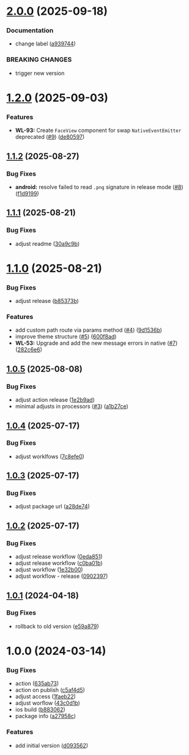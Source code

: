 # [2.0.0](https://github.com/azifydev/aziface-mobile/compare/v1.2.0...v2.0.0) (2025-09-18)


### Documentation

* change label ([a939744](https://github.com/azifydev/aziface-mobile/commit/a93974483342000a423bfb8b04e1d7aaeeb97468))


### BREAKING CHANGES

* trigger new version

# [1.2.0](https://github.com/azifydev/aziface-mobile/compare/v1.1.2...v1.2.0) (2025-09-03)


### Features

* **WL-93:** Create `FaceView` component for swap `NativeEventEmitter` deprecated ([#9](https://github.com/azifydev/aziface-mobile/issues/9)) ([de80597](https://github.com/azifydev/aziface-mobile/commit/de80597752dd34658b31ef553d6546253c25d55d))

## [1.1.2](https://github.com/azifydev/aziface-mobile/compare/v1.1.1...v1.1.2) (2025-08-27)


### Bug Fixes

* **android:** resolve failed to read `.png` signature in release mode ([#8](https://github.com/azifydev/aziface-mobile/issues/8)) ([f1d9199](https://github.com/azifydev/aziface-mobile/commit/f1d9199c7aadf91360fea80fa0de6457336abb73))

## [1.1.1](https://github.com/azifydev/aziface-mobile/compare/v1.1.0...v1.1.1) (2025-08-21)


### Bug Fixes

* adjust readme ([30a9c9b](https://github.com/azifydev/aziface-mobile/commit/30a9c9b244e146be37b65b8163f7c99ac0a635c1))

# [1.1.0](https://github.com/azifydev/aziface-mobile/compare/v1.0.5...v1.1.0) (2025-08-21)


### Bug Fixes

* adjust release ([b85373b](https://github.com/azifydev/aziface-mobile/commit/b85373bba3218e3cbe28d3dee78324820a6eca99))


### Features

* add custom path route via params method ([#4](https://github.com/azifydev/aziface-mobile/issues/4)) ([9d1536b](https://github.com/azifydev/aziface-mobile/commit/9d1536b0ec8701445620ed0ba3e270a8608a8fb3))
* improve theme structure ([#5](https://github.com/azifydev/aziface-mobile/issues/5)) ([600f8ad](https://github.com/azifydev/aziface-mobile/commit/600f8ad3b5d8e8caf1f710fc6ad4826165054794))
* **WL-53:** Upgrade and add the new message errors in native ([#7](https://github.com/azifydev/aziface-mobile/issues/7)) ([282c6e6](https://github.com/azifydev/aziface-mobile/commit/282c6e62ff37e6ce8424849b07d3bb2e34c32571))

## [1.0.5](https://github.com/azifydev/aziface-mobile/compare/v1.0.4...v1.0.5) (2025-08-08)


### Bug Fixes

* adjust action release ([1e2b9ad](https://github.com/azifydev/aziface-mobile/commit/1e2b9ad5f26fe398dbe4138f7809e1d61597bfef))
* minimal adjusts in processors ([#3](https://github.com/azifydev/aziface-mobile/issues/3)) ([a1b27ce](https://github.com/azifydev/aziface-mobile/commit/a1b27ce45ed3cebc83e9f9e9289896fdd646a179))

## [1.0.4](https://github.com/azifydev/aziface-mobile/compare/v1.0.3...v1.0.4) (2025-07-17)


### Bug Fixes

* adjust worklfows ([7c8efe0](https://github.com/azifydev/aziface-mobile/commit/7c8efe0c59db9c4eaadb7f03bdf1c455d780d0fc))

## [1.0.3](https://github.com/azifydev/aziface-mobile/compare/v1.0.2...v1.0.3) (2025-07-17)


### Bug Fixes

* adjust package url ([a28de74](https://github.com/azifydev/aziface-mobile/commit/a28de7480d801e9eff00ea63071b1cbbfa817081))

## [1.0.2](https://github.com/azifydev/aziface-mobile/compare/v1.0.1...v1.0.2) (2025-07-17)


### Bug Fixes

* adjust release workflow ([0eda851](https://github.com/azifydev/aziface-mobile/commit/0eda85177ae563b4c47b073929b841e937497541))
* adjust release workflow ([c0ba01b](https://github.com/azifydev/aziface-mobile/commit/c0ba01b9887bc53ea923b668511cb8c0ebac9488))
* adjust workflow ([1e32b00](https://github.com/azifydev/aziface-mobile/commit/1e32b00acca75f6e3f1df037d0a89b0d5d5d298d))
* adjust workflow - release ([0902397](https://github.com/azifydev/aziface-mobile/commit/090239755b6bee7cad08933b925c02a1633dd198))

## [1.0.1](https://github.com/azifydev/aziface-mobile/compare/v1.0.0...v1.0.1) (2024-04-18)


### Bug Fixes

* rollback to old version ([e59a879](https://github.com/azifydev/aziface-mobile/commit/e59a8794f64e50d35559aabf6376d73007ab922d))

# 1.0.0 (2024-03-14)


### Bug Fixes

* action ([635ab73](https://github.com/azifydev/aziface-mobile/commit/635ab7398b23a1d610380f3f55b99f54692409f1))
* action on publish ([c5af4d5](https://github.com/azifydev/aziface-mobile/commit/c5af4d550ad3968ad59b1baf5da99d60b0548c9b))
* adjust access ([1faeb22](https://github.com/azifydev/aziface-mobile/commit/1faeb222cfcbe17e043babe4556207d7f8f08b74))
* adjust worflow ([43c0d1b](https://github.com/azifydev/aziface-mobile/commit/43c0d1b2ce09737780fbf822247efa4acbe2346c))
* ios build ([b883062](https://github.com/azifydev/aziface-mobile/commit/b8830621fda5092516afda9c96bbf54406a3a8c0))
* package info ([a27958c](https://github.com/azifydev/aziface-mobile/commit/a27958c416cedd6431904605574489325d94bec7))


### Features

* add initial version ([d093562](https://github.com/azifydev/aziface-mobile/commit/d093562cf1f8d437ea05ebdff716de4f5b7e5bb3))
